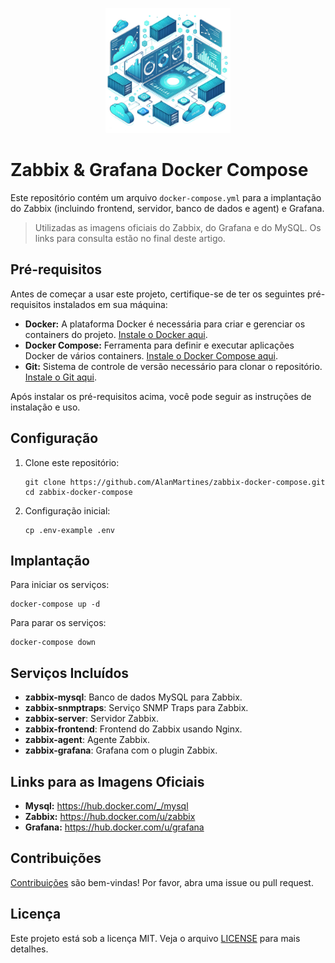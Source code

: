 <p align="center">
    <img src="technology-two.png" width="200" alt="Logo" />
</p>

<h1>Zabbix & Grafana Docker Compose</h1>

<p>Este repositório contém um arquivo <code>docker-compose.yml</code> para a implantação do Zabbix (incluindo frontend, servidor, banco de dados e agent) e Grafana.</p>
<blockquote>
    Utilizadas as imagens oficiais do Zabbix, do Grafana e do MySQL. Os links para consulta estão no final deste artigo.
</blockquote>

<h2>Pré-requisitos</h2>

<p>Antes de começar a usar este projeto, certifique-se de ter os seguintes pré-requisitos instalados em sua máquina:</p>

<ul>
    <li><b>Docker:</b> A plataforma Docker é necessária para criar e gerenciar os containers do projeto. <a href="https://docs.docker.com/get-docker/">Instale o Docker aqui</a>.</li>
    <li><b>Docker Compose:</b> Ferramenta para definir e executar aplicações Docker de vários containers. <a href="https://docs.docker.com/compose/install/">Instale o Docker Compose aqui</a>.</li>
    <li><b>Git:</b> Sistema de controle de versão necessário para clonar o repositório. <a href="https://git-scm.com/book/pt-br/v2/Come%C3%A7ando-Instalando-o-Git">Instale o Git aqui</a>.</li>
</ul>

<p>Após instalar os pré-requisitos acima, você pode seguir as instruções de instalação e uso.</p>

<h2>Configuração</h2>

<ol>
    <li>Clone este repositório:
        <pre><code>git clone https://github.com/AlanMartines/zabbix-docker-compose.git
cd zabbix-docker-compose</code></pre>
    </li>
    <li>Configuração inicial:
        <pre><code>cp .env-example .env</code></pre>
    </li>
</ol>

<h2>Implantação</h2>

<p>Para iniciar os serviços:</p>
<pre><code>docker-compose up -d</code></pre>

<p>Para parar os serviços:</p>
<pre><code>docker-compose down</code></pre>

<h2>Serviços Incluídos</h2>

<ul>
    <li><strong>zabbix-mysql</strong>: Banco de dados MySQL para Zabbix.</li>
    <li><strong>zabbix-snmptraps</strong>: Serviço SNMP Traps para Zabbix.</li>
    <li><strong>zabbix-server</strong>: Servidor Zabbix.</li>
    <li><strong>zabbix-frontend</strong>: Frontend do Zabbix usando Nginx.</li>
    <li><strong>zabbix-agent</strong>: Agente Zabbix.</li>
    <li><strong>zabbix-grafana</strong>: Grafana com o plugin Zabbix.</li>
</ul>

<h2>Links para as Imagens Oficiais</h2>

<ul>
    <li><strong>Mysql:</strong> <a href="https://hub.docker.com/_/mysql" target="_blank">https://hub.docker.com/_/mysql</a></li>
    <li><strong>Zabbix:</strong> <a href="https://hub.docker.com/u/zabbix" target="_blank">https://hub.docker.com/u/zabbix</a></li>
    <li><strong>Grafana:</strong> <a href="https://hub.docker.com/u/grafana" target="_blank">https://hub.docker.com/u/grafana</a></li>
</ul>

<h2>Contribuições</h2>

<p><a href="CONTRIBUTING.md">Contribuições</a> são bem-vindas! Por favor, abra uma issue ou pull request.</p>

<h2>Licença</h2>

<p>
    Este projeto está sob a licença MIT. Veja o arquivo <a href="LICENSE">LICENSE</a> para mais detalhes.
</p>
